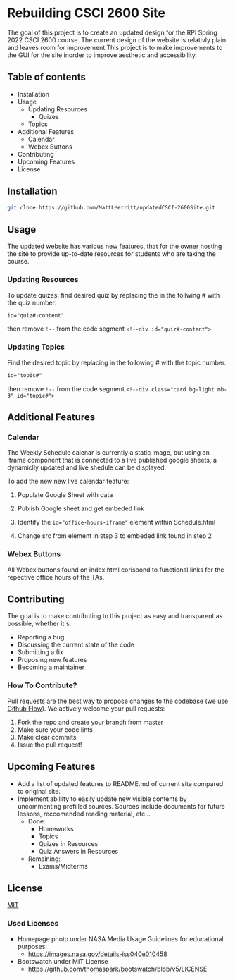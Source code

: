 # Rebuilding CSCI 2600 Site

The goal of this project is to create an updated design for the RPI Spring 2022 CSCI 2600 course. The current design of the website is relativly plain and leaves room for improvement.This project is to make improvements to the GUI for the site inorder to improve aesthetic and accessibility.

## Table of contents

* Installation
* Usage
  * Updating Resources
    * Quizes
  * Topics
* Additional Features
  * Calendar
  * Webex Buttons
* Contributing
* Upcoming Features
* License

## Installation

```sh
git clone https://github.com/MattLMerritt/updatedCSCI-2600Site.git
```

## Usage

The updated website has various new features, that for the owner hosting the site to provide up-to-date resources for students who are taking the course.

### Updating Resources

To update quizes:
find desired quiz by replacing the in the follwing # with the quiz number:

```html
id="quiz#-content"
```

then remove ``!--`` from the code segment  ```<!--div id="quiz#-content">```

### Updating Topics

Find the desired topic by replacing in the following # with the topic number.

```html
id="topic#"
```

then remove ``!--`` from the code segment  ```<!--div class="card bg-light mb-3" id="topic#">```

## Additional Features

### Calendar

The Weekly Schedule calenar is currently a static image, but using an iframe component that is connected to a live published google sheets, a dynamiclly updated and live shedule can be displayed.

To add the new new live calendar feature:

1. Populate Google Sheet with data

2. Publish Google sheet and get embeded link
3. Identify the ```id="office-hours-iframe"``` element within Schedule.html
4. Change src from element in step 3 to embeded link found in step 2

### Webex Buttons

All Webex buttons found on index.html corispond to functional links for the repective office hours of the TAs.

## Contributing

The goal is to make contributing to this project as easy and transparent as possible, whether it's:

- Reporting a bug
- Discussing the current state of the code
- Submitting a fix
- Proposing new features
- Becoming a maintainer

### How To Contribute?

Pull requests are the best way to propose changes to the codebase (we use [Github Flow](https://guides.github.com/introduction/flow/index.html)). We actively welcome your pull requests:

1. Fork the repo and create your branch from master
2. Make sure your code lints
3. Make clear commits
4. Issue the pull request!

## Upcoming Features

* Add a list of updated features to README.md of current site compared to original site.
* Implement abililty to easily update new visible contents by uncommenting prefilled sources. Sources include documents for future lessons, reccomended reading material, etc...
  * Done:
    * Homeworks
    * Topics
    * Quizes in Resources
    * Quiz Answers in Resources
  * Remaining:
    * Exams/Midterms

## License

[MIT](https://choosealicense.com/licenses/mit/)

### Used Licenses

* Homepage photo under NASA Media Usage Guidelines for educational purposes:
  * <https://images.nasa.gov/details-iss040e010458>
* Bootswatch under MIT License
  * <https://github.com/thomaspark/bootswatch/blob/v5/LICENSE>
